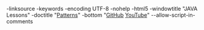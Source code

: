 -linksource -keywords -encoding UTF-8 -nohelp -html5 -windowtitle "JAVA Lessons" -doctitle "<a href="https://github.com/Vachok/Java_Lessons/milestone/7" target=_blank>Patterns</a>" -bottom "<a href="https://github.com/Vachok/Java_Lessons/projects/1">GitHub</a> <a href="https://www.youtube.com/playlist?list=PL786bPIlqEjRDXpAKYbzpdTaOYsWyjtCX" target=_blank>YouTube</a>" --allow-script-in-comments